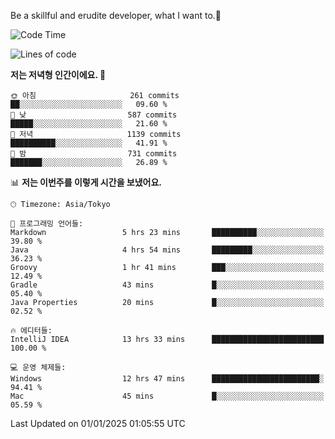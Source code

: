 Be a skillful and erudite developer, what I want to.👶

<!--START_SECTION:waka-->
![Code Time](http://img.shields.io/badge/Code%20Time-1%2C497%20hrs%206%20mins-blue)

![Lines of code](https://img.shields.io/badge/%EC%A0%80%EB%8A%94%20%EC%97%AC%ED%83%9C%EA%B9%8C%EC%A7%80%20-918.3%20thousand%20%EC%A4%84%EC%9D%98%20%EC%BD%94%EB%93%9C%EB%A5%BC%20%EC%9E%91%EC%84%B1%ED%96%88%EC%96%B4%EC%9A%94.-blue)

**저는 저녁형 인간이에요. 🦉** 

```text
🌞 아침                     261 commits         ██░░░░░░░░░░░░░░░░░░░░░░░   09.60 % 
🌆 낮　                     587 commits         █████░░░░░░░░░░░░░░░░░░░░   21.60 % 
🌃 저녁                     1139 commits        ██████████░░░░░░░░░░░░░░░   41.91 % 
🌙 밤　                     731 commits         ███████░░░░░░░░░░░░░░░░░░   26.89 % 
```


📊 **저는 이번주를 이렇게 시간을 보냈어요.** 

```text
🕑︎ Timezone: Asia/Tokyo

💬 프로그래밍 언어들: 
Markdown                 5 hrs 23 mins       ██████████░░░░░░░░░░░░░░░   39.80 % 
Java                     4 hrs 54 mins       █████████░░░░░░░░░░░░░░░░   36.23 % 
Groovy                   1 hr 41 mins        ███░░░░░░░░░░░░░░░░░░░░░░   12.49 % 
Gradle                   43 mins             █░░░░░░░░░░░░░░░░░░░░░░░░   05.40 % 
Java Properties          20 mins             █░░░░░░░░░░░░░░░░░░░░░░░░   02.52 % 

🔥 에디터들: 
IntelliJ IDEA            13 hrs 33 mins      █████████████████████████   100.00 % 

💻 운영 체제들: 
Windows                  12 hrs 47 mins      ████████████████████████░   94.41 % 
Mac                      45 mins             █░░░░░░░░░░░░░░░░░░░░░░░░   05.59 % 
```


 Last Updated on 01/01/2025 01:05:55 UTC
<!--END_SECTION:waka-->
